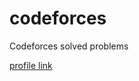 # codeforces

Codeforces solved problems

[profile link](https://codeforces.com/profile/mohitkhedkar)
